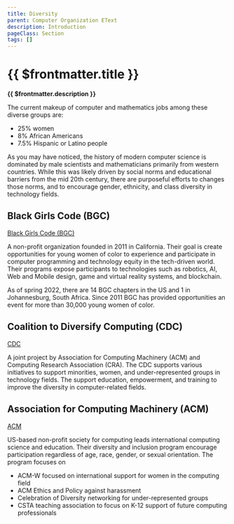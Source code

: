 ```yaml
---
title: Diversity
parent: Computer Organization EText
description: Introduction
pageClass: Section
tags: []
---
```


# {{ $frontmatter.title }}
**{{ $frontmatter.description }}**


The current makeup of computer and mathematics jobs among these diverse groups are:
- 25% women
- 8% African Americans 
- 7.5% Hispanic or Latino people

As you may have noticed, the history of modern computer science is dominated by male scientists and mathematicians primarily from western countries. While this was likely driven by social norms and educational barriers from the mid 20th century, there are purposeful efforts to changes those norms, and to encourage gender, ethnicity, and class diversity in technology fields.

## Black Girls Code (BGC)

[Black Girls Code (BGC)](https://www.blackgirlscode.com/)

A non-profit organization founded in 2011 in California. Their goal is create opportunities for young women of color to experience and participate in computer programming and technology equity in the tech-driven world. Their programs expose participants to technologies such as robotics, AI, Web and Mobile design, game and virtual reality systems, and blockchain.

As of spring 2022, there are 14 BGC chapters in the US and 1 in Johannesburg, South Africa. Since 2011 BGC has provided opportunities an event for more than 30,000 young women of color.

## Coalition to Diversify Computing (CDC)

[CDC](https://www.cdc-computing.org/)

A joint project by Association for Computing Machinery (ACM) and Computing Research Association (CRA). The CDC supports various initiatives to support minorities, women, and under-represented groups in technology fields. The support education, empowerment, and training to improve the diversity in computer-related fields.

## Association for Computing Machinery (ACM)

[ACM](https://www.acm.org/diversity-inclusion)

US-based non-profit society for computing leads international computing science and education. Their diversity and inclusion program encourage participation regardless of age, race, gender, or sexual orientation. The program focuses on
- ACM-W focused on international support for women in the computing field
- ACM Ethics and Policy against harassment
- Celebration of Diversity networking for under-represented groups
- CSTA teaching association to focus on K-12 support of future computing professionals

<!-- Most Diverse Computer Science Programs for 2022
https://www.computerscience.org/degrees/most-diverse-schools-computer-science/ 

Women in Computer Science: Getting Involved in STEM
https://www.computerscience.org/resources/women-in-computer-science/ 

Gender Diversity in Computer Science
https://www.computerscience.org/resources/diversity-in-computer-science/
-->